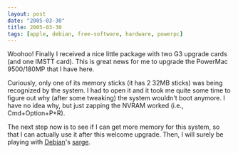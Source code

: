 ```yaml
---
layout: post
date: "2005-03-30"
title: 2005-03-30
tags: [apple, debian, free-software, hardware, powerpc]
---
```

Woohoo! Finally I received a nice little package with two G3
upgrade cards (and one IMSTT card). This is great news for me to
upgrade the PowerMac 9500/180MP that I have here.

Curiously, only one of its memory sticks (it has 2 32MB sticks) was
being recognized by the system. I had to open it and it took me
quite some time to figure out why (after some tweaking) the system
wouldn't boot anymore. I have no idea why, but just zapping the
NVRAM worked (i.e., Cmd+Option+P+R).

The next step now is to see if I can get more memory for this
system, so that I can actually use it after this welcome upgrade.
Then, I will surely be playing with
[Debian](http://www.debian.org/)'s
[sarge](http://www.debian.org/releases/sarge).


